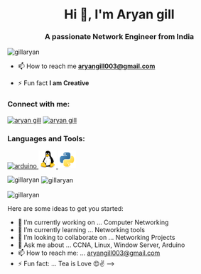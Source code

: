 <h1 align="center">Hi 👋, I'm Aryan gill</h1>
<h3 align="center">A passionate Network Engineer from India</h3>

<p align="left"> <img src="https://komarev.com/ghpvc/?username=gillaryan&label=Profile%20views&color=0e75b6&style=flat" alt="gillaryan"/> </p>

- 📫 How to reach me **aryangill003@gmail.com**

- ⚡ Fun fact **I am Creative**

<h3 align="left">Connect with me:</h3>
<p align="left">
<a href="https://twitter.com/aryan gill" target="blank"><img align="center" src="https://raw.githubusercontent.com/rahuldkjain/github-profile-readme-generator/master/src/images/icons/Social/twitter.svg" alt="aryan gill" height="30" width="40" /></a>
<a href="https://linkedin.com/in/aryan gill" target="blank"><img align="center" src="https://raw.githubusercontent.com/rahuldkjain/github-profile-readme-generator/master/src/images/icons/Social/linked-in-alt.svg" alt="aryan gill" height="30" width="40" /></a>
</p>

<h3 align="left">Languages and Tools:</h3>
<p align="left"> <a href="https://www.arduino.cc/" target="_blank" rel="noreferrer"> <img src="https://cdn.worldvectorlogo.com/logos/arduino-1.svg" alt="arduino" width="40" height="40"/> </a> <a href="https://www.linux.org/" target="_blank" rel="noreferrer"> <img src="https://raw.githubusercontent.com/devicons/devicon/master/icons/linux/linux-original.svg" alt="linux" width="40" height="40"/> </a> <a href="https://www.python.org" target="_blank" rel="noreferrer"> <img src="https://raw.githubusercontent.com/devicons/devicon/master/icons/python/python-original.svg" alt="python" width="40" height="40"/> </a> </p>

<p><img align="left" src="https://github-readme-stats.vercel.app/api/top-langs?username=gillaryan&show_icons=true&locale=en&layout=compact" alt="gillaryan" /></p>

<p>&nbsp;<img align="center" src="https://github-readme-stats.vercel.app/api?username=gillaryan&show_icons=true&locale=en" alt="gillaryan" /></p>

<p><img align="center" src="https://github-readme-streak-stats.herokuapp.com/?user=gillaryan&" alt="gillaryan" /></p>


Here are some ideas to get you started:

- 🔭 I’m currently working on ... Computer Networking
- 🌱 I’m currently learning ...  Networking tools
- 👯 I’m looking to collaborate on ... Networking Projects
- 💬 Ask me about ... CCNA, Linux, Window Server, Arduino
- 📫 How to reach me: ... aryangill003@gmail.com
- ⚡ Fun fact: ...  Tea is Love 😍✌️
-->
